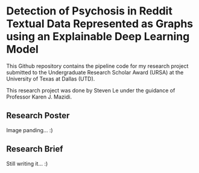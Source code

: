 # Detection of Psychosis in Reddit Textual Data Represented as Graphs using an Explainable Deep Learning Model​

This Github repository contains the pipeline code for my research project submitted to the Undergraduate Research Scholar Award (URSA) at the University of Texas at Dallas (UTD).

This research project was done by Steven Le under the guidance of Professor Karen J. Mazidi.

## Research Poster

Image panding... :)

## Research Brief

Still writing it... :)